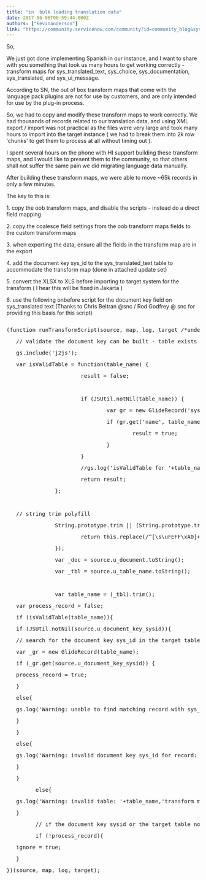 ```yaml
---
title: "in  bulk loading translation data"
date: 2017-06-06T00:59:44.000Z
authors: ["kevinanderson"]
link: "https://community.servicenow.com/community?id=community_blog&sys_id=6a0deaa5dbd0dbc01dcaf3231f9619c7"
---
```

<p>So,</p><p></p><p>We just got done implementing Spanish in our instance, and I want to share with you something that took us many hours to get working correctly - transform maps for sys_translated_text, sys_choice, sys_documentation, sys_translated, and sys_ui_message.</p><p></p><p>According to SN, the out of box transform maps that come with the language pack plugins are not for use by customers, and are only intended for use by the plug-in process.</p><p></p><p>So, we had to copy and modify these transform maps to work correctly. We had thousands of records related to our translation data, and using XML export / import was not practical as the files were very large and took many hours to import into the target instance ( we had to break them into 2k row 'chunks' to get them to process at all without timing out ).</p><p></p><p>I spent several hours on the phone with HI support building these transform maps, and I would like to present them to the community, so that others shall not suffer the same pain we did migrating language data manually.</p><p></p><p>After building these transform maps, we were able to move ~65k records in only a few minutes.</p><p></p><p>The key to this is:</p><p></p><p>1. copy the oob transform maps, and disable the scripts - instead do a direct field mapping</p><p>2. copy the coalesce field settings from the oob transform maps fields to the custom transform maps</p><p>3. when exporting the data, ensure all the fields in the transform map are in the export</p><p>4. add the document key sys_id to the sys_translated_text table to accommodate the transform map (done in attached update set)</p><p>5. convert the XLSX to XLS before importing to target system for the transform ( I hear this will be fixed in Jakarta )</p><p>6. use the following onbefore script for the document key field on sys_translated text (Thanks to Chris Beltran @snc / Rod Godfrey @ snc for providing this basis for this script)</p><pre __default_attr="javascript" __jive_macro_name="code" class="jive_macro_code jive_text_macro _jivemacro_uid_14966924971323490" data-renderedposition="486.3999938964844_8_1192_880" jivemacro_uid="_14966924971323490" modifiedtitle="true"><p>(function runTransformScript(source, map, log, target /*undefined onStart*/ ) {</p><p></p><p></p><p>   // validate the document key can be built - table exists and target record can be found in the table</p><p></p><p>   gs.include('j2js');</p><p></p><p>   var isValidTable = function(table_name) {</p><p>                       result = false;</p><p>                     </p><p>                       if (JSUtil.notNil(table_name)) {</p><p>                               var gr = new GlideRecord('sys_db_object');</p><p>                               if (gr.get('name', table_name)) {</p><p>                                       result = true;</p><p>                               }</p><p>                       }</p><p>                       //gs.log('isValidTable for '+table_name+': '+result, 'transform map - sys_tanslated');</p><p>                       return result;</p><p>               };</p><p></p><p></p><p>               </p><p></p><p></p><p>   // string trim polyfill</p><p>               String.prototype.trim || (String.prototype.trim = function() {</p><p>                       return this.replace(/^[\s\uFEFF\xA0]+|[\s\uFEFF\xA0]+$/g, "");</p><p>               });</p><p></p><p></p><p>               var _doc = source.u_document.toString();</p><p>               var _tbl = source.u_table_name.toString();</p><p>                             </p><p>               var table_name = (_tbl).trim();</p><p></p><p>   var process_record = false;</p><p></p><p>   if (isValidTable(table_name)){</p><p>   if (JSUtil.notNil(source.u_document_key_sysid)){</p><p>   // search for the document key sys_id in the target table</p><p>   var _gr = new GlideRecord(table_name);</p><p>   if (_gr.get(source.u_document_key_sysid)) {</p><p>   process_record = true;</p><p>   }</p><p>   else{</p><p>   gs.log('Warning: unable to find matching record with sys_id: ' + source.u_document_key_sysid+' in table '+table_name, 'transform map - sys_tanslated');</p><p>   }</p><p>   }</p><p>   else{</p><p>   gs.log('Warning: invalid document key sys_id for record: ' + _doc, 'transform map - sys_tanslated');</p><p>   }</p><p></p><p>   }</p><p>         else{</p><p>   gs.log('Warning: invalid table: '+table_name,'transform map - sys_tanslated');</p><p>   }</p><p></p><p>         // if the document key sysid or the target table not found, skip this record</p><p>         if (!process_record){ </p><p>   ignore = true;</p><p>   }</p><p></p><p>})(source, map, log, target);</p></pre>